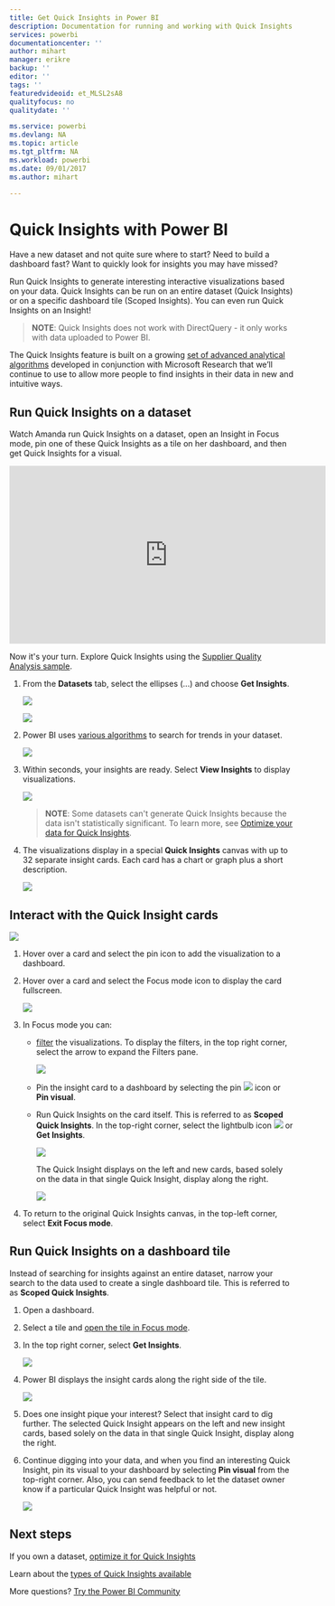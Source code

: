 ```yaml
---
title: Get Quick Insights in Power BI
description: Documentation for running and working with Quick Insights with Power BI service.
services: powerbi
documentationcenter: ''
author: mihart
manager: erikre
backup: ''
editor: ''
tags: ''
featuredvideoid: et_MLSL2sA8
qualityfocus: no
qualitydate: ''

ms.service: powerbi
ms.devlang: NA
ms.topic: article
ms.tgt_pltfrm: NA
ms.workload: powerbi
ms.date: 09/01/2017
ms.author: mihart

---
```

# Quick Insights with Power BI
Have a new dataset and not quite sure where to start?  Need to build a dashboard fast?  Want to quickly look for insights you may have missed?

Run Quick Insights to generate interesting interactive visualizations based on your data. Quick Insights can be run on an entire dataset (Quick Insights) or on a specific dashboard tile (Scoped Insights). You can even run Quick Insights on an Insight!

> **NOTE**: Quick Insights does not work with DirectQuery - it only works with data uploaded to Power BI.
> 
> 

The Quick Insights feature is built on a growing [set of advanced analytical algorithms](powerbi-service-auto-insights-types.md) developed in conjunction with Microsoft Research that we’ll continue to use to allow more people to find insights in their data in new and intuitive ways.

## Run Quick Insights on a dataset
Watch Amanda run Quick Insights on a dataset, open an Insight in Focus mode, pin one of these Quick Insights as a tile on her dashboard, and then get Quick Insights for a visual.

<iframe width="560" height="315" src="https://www.youtube.com/embed/et_MLSL2sA8" frameborder="0" allowfullscreen></iframe>


Now it's your turn. Explore Quick Insights using the [Supplier Quality Analysis sample](sample-supplier-quality.md).

1. From the **Datasets** tab, select the ellipses (...) and choose **Get Insights**.
   
    ![](media/service-insights/power-bi-ellipses.png)
   
    ![](media/service-insights/power-bi-tab.png)
2. Power BI uses [various algorithms](powerbi-service-auto-insights-types.md) to search for trends in your dataset.
   
    ![](media/service-insights/pbi_autoinsightssearching.png)
3. Within seconds, your insights are ready.  Select **View Insights** to display visualizations.
   
    ![](media/service-insights/pbi_autoinsightsuccess.png)
   
   > **NOTE**: Some datasets can't generate Quick Insights because the data isn't statistically significant.  To learn more, see [Optimize your data for Quick Insights](powerbi-service-auto-insights-optimize.md).
   > 
   > 
4. The visualizations display in a special **Quick Insights** canvas with up to 32 separate insight cards. Each card has a chart or graph plus a short description.
   
    ![](media/service-insights/power-bi-insights.png)

## Interact with the Quick Insight cards
  ![](media/service-insights/pbi_hover.png)

1. Hover over a card and select the pin icon to add the visualization to a dashboard.
2. Hover over a card and select the Focus mode icon to display the card fullscreen.
   
    ![](media/service-insights/power-bi-insight-focus.png)
3. In Focus mode you can:
   
   * [filter](powerbi-service-interact-with-a-report-in-reading-view.md) the visualizations.  To display the filters, in the top right corner, select the arrow to expand the Filters pane.
     
        ![](media/service-insights/power-bi-insights-filter-new.png)
   * Pin the insight card to a dashboard by selecting the pin ![](media/service-insights/power-bi-pin-icon.png)  icon or **Pin visual**.
   * Run Quick Insights on the card itself. This is referred to as **Scoped Quick Insights**. In the top-right corner, select the lightbulb icon ![](media/service-insights/power-bi-bulb-icon.png)  or **Get Insights**.
     
       ![](media/service-insights/pbi-autoinsights-tile.png)
     
     The Quick Insight displays on the left and new cards, based solely on the data in that single Quick Insight, display along the right.
     
       ![](media/service-insights/power-bi-insights-on-insights-new.png)
4. To return to the original Quick Insights canvas, in the top-left corner, select **Exit Focus mode**.

## Run Quick Insights on a dashboard tile
Instead of searching for insights against an entire dataset, narrow your search to the data used to create a single dashboard tile. This is referred to as **Scoped Quick Insights**.

1. Open a dashboard.
2. Select a tile and [open the tile in Focus mode](service-focus-mode.md).
3. In the top right corner, select **Get Insights**.
   
    ![](media/service-insights/pbi-autoinsights-tile.png)
4. Power BI displays the insight cards along the right side of the tile.
   
    ![](media/service-insights/pbi-insights-tile.png)
5. Does one insight pique your interest? Select that insight card to dig further. The selected Quick Insight appears on the left and new insight cards, based solely on the data in that single Quick Insight, display along the right.
6. Continue digging into your data, and when you find an interesting Quick Insight, pin its visual to your dashboard by selecting **Pin visual** from the top-right corner. Also, you can send feedback to let the dataset owner know if a particular Quick Insight was helpful or not.
   
    ![](media/service-insights/useful.png)

## Next steps
If you own a dataset, [optimize it for Quick Insights](powerbi-service-auto-insights-optimize.md)

Learn about the [types of Quick Insights available](powerbi-service-auto-insights-types.md)

More questions? [Try the Power BI Community](http://community.powerbi.com/)

